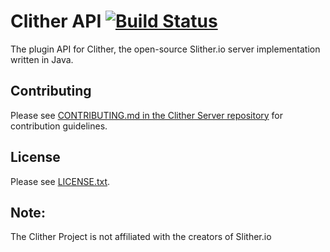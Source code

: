 # Clither API [![Build Status](https://jenkins.willsr71.net/job/Clither-API/badge/icon)](https://jenkins.willsr71.net/job/Clither-API/)
The plugin API for Clither, the open-source Slither.io server implementation written in Java.

## Contributing
Please see [CONTRIBUTING.md in the Clither Server repository](https://github.com/ClitherProject/Clither-Server/blob/master/CONTRIBUTING.md) for contribution guidelines.

## License
Please see [LICENSE.txt](https://github.com/ClitherProject/Clither-API/blob/master/LICENSE.txt).

## Note:
The Clither Project is not affiliated with the creators of Slither.io
